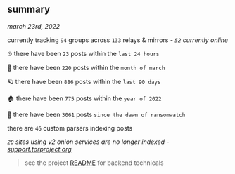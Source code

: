 
## summary
_march 23rd, 2022_

currently tracking `94` groups across `133` relays & mirrors - _`52` currently online_

⏲ there have been `23` posts within the `last 24 hours`

🦈 there have been `220` posts within the `month of march`

🪐 there have been `886` posts within the `last 90 days`

🏚 there have been `775` posts within the `year of 2022`

🦕 there have been `3061` posts `since the dawn of ransomwatch`

there are `46` custom parsers indexing posts

_`20` sites using v2 onion services are no longer indexed - [support.torproject.org](https://support.torproject.org/onionservices/v2-deprecation/)_

> see the project [README](https://github.com/thetanz/ransomwatch#ransomwatch--) for backend technicals
